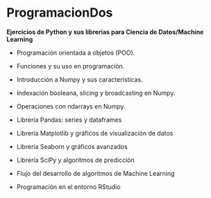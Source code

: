 # ProgramacionDos

**Ejercicios de Python y sus librerias para Ciencia de Datos/Machine Learning**

* Programación orientada a objetos (POO). 

* Funciones y su uso en programación. 

* Introducción a Numpy y sus características. 

* Indexación booleana, slicing y broadcasting en Numpy. 

* Operaciones con ndarrays en Numpy. 

* Librería Pandas: series y dataframes 

* Librería Matplotlib y gráficos de visualización de datos

* Librería Seaborn y gráficos avanzados 

* Librería SciPy y algoritmos de predicción 

* Flujo del desarrollo de algoritmos de Machine Learning 

* Programación en el entorno RStudio
